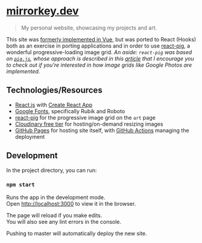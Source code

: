# [mirrorkey.dev](https://mirrorkey.dev)

> My personal website, showcasing my projects and art.

This site was [formerly implemented in Vue](https://github.com/mirrorkeydev/mirrorkeydev.github.io-vue), but was ported to React (Hooks) both as an exercise in porting applications and in order to use [react-pig](https://github.com/nickmcmillan/react-pig), a wonderful progressive-loading image grid.
_An aside: `react-pig` was based on [`pig.js`](https://github.com/schlosser/pig.js/), whose approach is described in this [article](https://medium.com/@danrschlosser/building-the-image-grid-from-google-photos-6a09e193c74a#.n90ccpr8r) that I encourage you to check out if you're interested in how image grids like Google Photos are implemented._

## Technologies/Resources
- [React.js](https://reactjs.org/) with [Create React App](https://github.com/facebook/create-react-app)
- [Google Fonts](https://fonts.google.com/), specifically Rubik and Roboto
- [react-pig](https://github.com/nickmcmillan/react-pig) for the progressive image grid on the `art` page
- [Cloudinary free tier](https://cloudinary.com/) for hosting/on-demand resizing images
- [GitHub Pages](https://pages.github.com/) for hosting site itself, with [GitHub Actions](https://github.com/features/actions) managing the deployment

## Development

In the project directory, you can run:

### `npm start`

Runs the app in the development mode.\
Open [http://localhost:3000](http://localhost:3000) to view it in the browser.

The page will reload if you make edits.\
You will also see any lint errors in the console.

Pushing to master will automatically deploy the new site.

